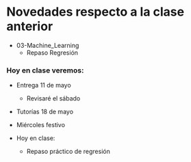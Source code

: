 # Novedades respecto a la clase anterior


* 03-Machine_Learning
  * Repaso Regresión

  

### Hoy en clase veremos:


* Entrega 11 de mayo
  * Revisaré el sábado
* Tutorías 18 de mayo
* Miércoles festivo

* Hoy en clase: 
  * Repaso práctico de regresión

